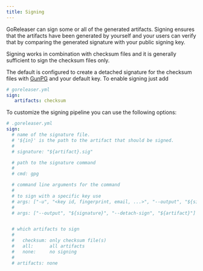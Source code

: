 ```yaml
---
title: Signing
---
```


GoReleaser can sign some or all of the generated artifacts. Signing ensures
that the artifacts have been generated by yourself and your users can verify
that by comparing the generated signature with your public signing key.

Signing works in combination with checksum files and it is generally sufficient
to sign the checksum files only. 

The default is configured to create a detached signature for the checksum files
with [GunPG](https://www.gnupg.org/) and your default key. To enable signing
just add

```yaml
# goreleaser.yml
sign:
   artifacts: checksum
```

To customize the signing pipeline you can use the following options:

```yml
# .goreleaser.yml
sign:
  # name of the signature file. 
  # '${in}' is the path to the artifact that should be signed.
  #
  # signature: "${artifact}.sig"

  # path to the signature command
  #
  # cmd: gpg

  # command line arguments for the command
  #
  # to sign with a specific key use
  # args: ["-u", "<key id, fingerprint, email, ...>", "--output", "${signature}", "--detach-sign", "${artifact}"]
  #
  # args: ["--output", "${signature}", "--detach-sign", "${artifact}"]


  # which artifacts to sign
  #
  #   checksum: only checksum file(s)
  #   all:      all artifacts
  #   none:     no signing
  #
  # artifacts: none
```
